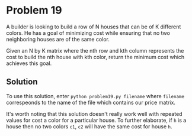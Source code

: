 # Problem 19
A builder is looking to build a row of N houses that can be of K different
colors. He has a goal of minimizing cost while ensuring that no two
neighboring houses are of the same color.

Given an N by K matrix where the nth row and kth column represents the cost
to build the nth house with kth color, return the minimum cost which achieves this goal.

## Solution
To use this solution, enter `python problem19.py filename` where `filename`
correspeonds to the name of the file which contains our price matrix.

It's worth noting that this solution doesn't really work well with repeated
values for cost a color for a particular house. To further elaborate, if `h`
is a house then no two colors `c1`, `c2` will have the same cost for house
`h`.
